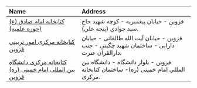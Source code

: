 | Name                                                                                                                                                   | Address                                                                                    |
|:-------------------------------------------------------------------------------------------------------------------------------------------------------|:-------------------------------------------------------------------------------------------|
| [كتابخانه امام صادق (ع) (حوزه علميه)](https://lib.ir/fa/library/191/كتابخانه-امام-صادق-ع--حوزه-علميه/search/)                                          | قزوين - خيابان پيغمبريه - كوچه شهيد حاج سيد جوادي (پنجه علي).                              |
| [كتابخانه مركزی امور تربيتي قزوين](https://lib.ir/fa/library/283/كتابخانه-مركزی-امور-تربيتي-قزوين/search/)                                             | قزوین - خیابان آیت الله طالقانی - خیابان دارایی - ساختمان شهید چگینی - جنب دارالقرآن عترت. |
| [كتابخانه مركزی دانشگاه بين المللی امام خمينی (ره) قزوين](https://lib.ir/fa/library/221/كتابخانه-مركزی-دانشگاه-بين-المللی-امام-خمينی-ره-قزوين/search/) | قزوين - بلوار دانشگاه - دانشگاه بين المللي امام خمينى (ره)- ساختمان كتابخانه مركزى.        |